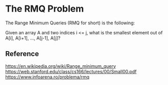 # The RMQ Problem
The Range Minimum Queries (RMQ for short) is the following:

Given an array A and two indices i <= j, what is the smallest element out of A[i], A[i+1], ..., A[j-1], A[j]?

## Reference
https://en.wikipedia.org/wiki/Range_minimum_query
https://web.stanford.edu/class/cs166/lectures/00/Small00.pdf
https://www.infoarena.ro/problema/rmq
